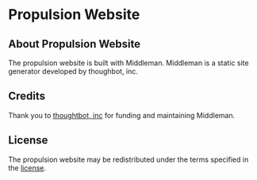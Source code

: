 # Propulsion Website

## About Propulsion Website

The propulsion website is built with Middleman. Middleman is a static site generator
developed by thoughbot, inc.

## Credits

Thank you to [thoughtbot, inc](http://thoughtbot.com) for funding and maintaining Middleman.

## License

The propulsion website may be redistributed under the terms specified in the [license](LICENSE.md).
